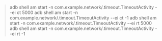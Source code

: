 > adb shell am start -n com.example.network/.timeout.TimeoutActivity --ei ct 5000
> adb shell am start -n com.example.network/.timeout.TimeoutActivity --ei ct -1
> adb shell am start -n com.example.network/.timeout.TimeoutActivity --ei rt 5000
> adb shell am start -n com.example.network/.timeout.TimeoutActivity --ei rt -1